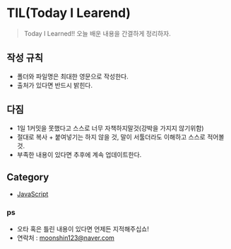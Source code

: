 # TIL(Today I Learend)
> Today I Learned!! 오늘 배운 내용을 간결하게 정리하자.

## 작성 규칙

- 폴더와 파일명은 최대한 영문으로 작성한다.
- 출처가 있다면 반드시 밝힌다.

## 다짐

- 1일 1커밋을 못했다고 스스로 너무 자책하지말것(강박을 가지지 않기위함)
- 절대로 복사 + 붙여넣기는 하지 않을 것, 말이 서툴더라도 이해하고 스스로 적어볼 것.
- 부족한 내용이 있다면 추후에 계속 업데이트한다.

## Category

- [JavaScript](./JavaScript)

### ps

- 오타 혹은 틀린 내용이 있다면 언제든 지적해주십쇼!
- 연락처 : moonshin123@naver.com
